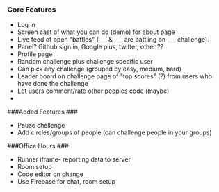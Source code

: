 ### Core Features ###
 - Log in   
 - Screen cast of what you can do (demo) for about page   
 - Live feed of open "battles" (___  & ___ are battling on ___ challenge).
 - Panel?  Github sign in, Google plus, twitter, other ??  
 - Profile page 
 - Random challenge plus challenge specific user
 - Can pick any challenge (grouped by easy, medium, hard)
 - Leader board on challenge page of "top scores" (?) from users who have done the challenge
 - Let users comment/rate other peoples code (maybe)
 - 
 

###Added Features ###
 - Pause challenge
 - Add circles/groups of people (can challenge people in your groups)
 
###Office Hours ###
 - Runner iframe- reporting data to server
 - Room setup 
 - Code editor on change
 - Use Firebase for chat, room setup
